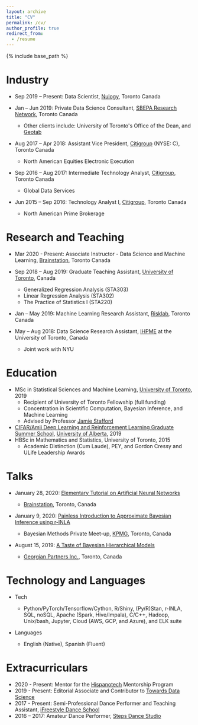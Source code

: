 ```yaml
---
layout: archive
title: "CV"
permalink: /cv/
author_profile: true
redirect_from:
  - /resume
---
```


{% include base_path %}


Industry
======

* Sep 2019 – Present: Data Scientist, [Nulogy](https://nulogy.com/), Toronto Canada

* Jan – Jun 2019: Private Data Science Consultant, [SBEPA Research Network](https://www.daniels.utoronto.ca/work/research/sustainable-built-environment-performance-assessment-sbepa-network), Toronto Canada
  * Other clients include: University of Toronto's Office of the Dean, and [Geotab](https://www.geotab.com/)

* Aug 2017 – Apr 2018: Assistant Vice President, [Citigroup](https://www.citigroup.com/citi/) (NYSE: C), Toronto Canada
  * North American Equities Electronic Execution

* Sep 2016 – Aug 2017: Intermediate Technology Analyst, [Citigroup](https://www.citigroup.com/citi/), Toronto Canada
  * Global Data Services

* Jun 2015 – Sep 2016: Technology Analyst I, [Citigroup](https://www.citigroup.com/citi/), Toronto Canada
  * North American Prime Brokerage


Research and Teaching
======
* Mar 2020 - Present: Associate Instructor - Data Science and Machine Learning, [Brainstation](https://brainstation.io/), Toronto Canada

* Sep 2018 – Aug 2019: Graduate Teaching Assistant, [University of Toronto](https://www.statistics.utoronto.ca/), Canada
  * Generalized Regression Analysis (STA303)
  * Linear Regression Analysis (STA302)
  * The Practice of Statistics I (STA220)

* Jan – May 2019: Machine Learning Research Assistant, [Risklab](https://www.risklab.utoronto.ca/), Toronto Canada

* May – Aug 2018: Data Science Research Assistant, [IHPME](https://ihpme.utoronto.ca/) at the University of Toronto, Canada
  * Joint work with NYU


Education
======
* MSc in Statistical Sciences and Machine Learning, [University of Toronto](https://www.statistics.utoronto.ca/), 2019
  * Recipient of University of Toronto Fellowship (full funding)
  * Concentration in Scientific Computation, Bayesian Inference, and Machine Learning
  * Advised by Professor [Jamie Stafford](http://www.utstat.utoronto.ca/stafford/index.html)
* [CIFAR/Amii Deep Learning and Reinforcement Learning Graduate Summer School](https://dlrlsummerschool.ca/about/), [University of Alberta](https://www.ualberta.ca/index.html), 2019
* HBSc in Mathematics and Statistics, University of Toronto, 2015
  * Academic Distinction (Cum Laude), PEY, and Gordon Cressy and ULife Leadership Awards


Talks
======

* January 28, 2020: [Elementary Tutorial on Artificial Neural Networks](https://sergiosonline.github.io/talks/2020-01-28-tutorial-deep-learning)
  * [Brainstation](https://brainstation.io/), Toronto, Canada

* January 9, 2020: [Painless Introduction to Approximate Bayesian Inference using r-INLA](https://sergiosonline.github.io/files/Intro_to_INLA.html)
  * Bayesian Methods Private Meet-up, [KPMG](https://home.kpmg/ca/en/home/about/offices/toronto-1.html), Toronto, Canada

* August 15, 2019: [A Taste of Bayesian Hierarchical Models](https://sergiosonline.github.io/files/Georgian_Partners-Hierarchical_Models_and_Toronto-20190815.pdf)
  * [Georgian Partners Inc.](https://georgianpartners.com/), Toronto, Canada


Technology and Languages
======
* Tech
  * Python/PyTorch/Tensorflow/Cython, R/Shiny, (Py/R)Stan, r-INLA, SQL, noSQL, Apache (Spark, Hive/Impala), C/C++, Hadoop, Unix/bash, Jupyter, Cloud (AWS, GCP, and Azure), and ELK suite

* Languages
  * English (Native), Spanish (Fluent)

Extracurriculars
======
* 2020 - Present: Mentor for the [Hispanotech](https://hispanotech.ca/) Mentorship Program
* 2019 - Present: Editorial Associate and Contributor to [Towards Data Science](https://towardsdatascience.com/)
* 2017 - Present: Semi-Professional Dance Performer and Teaching Assistant, [iFreestyle Dance School](http://www.ifreestyle.ca/)
* 2016 – 2017: Amateur Dance Performer, [Steps Dance Studio](https://www.stepsdancestudio.com/)
